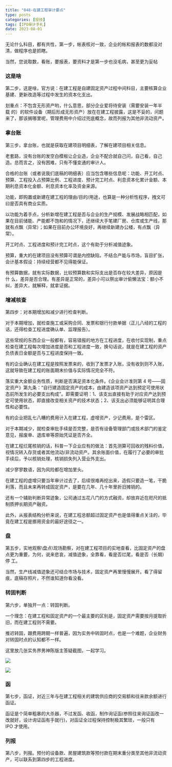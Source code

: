 ```yaml
---
title: "048-在建工程审计要点"
type: posts
categories: [投技]
tags: [IPO审计手札]
date: 2023-08-01
---
```

无论什么科目，都有共性，第一步，帐表核对一致，企业的帐和报表的数都没对清，做程序也是抓瞎。

当然，您说取数，看账，要报表，要资料才是第一步也没毛病，甚至更为妥帖

### 这是啥

第二步，这是啥，官方说：在建工程是自建固定资产过程中间科目，主要核算企业基建、更新改造等过程中发生的资本化支出。

划重点：不包含无形资产哟，什么意思，部分企业爱将待安装（需要安装一年半载 的）的软件设备（期后形成无形资产）放在在建工程披露，这是不妥的，问题来了，那该搁哪里呢，管理费用中介绍过兜底概念，故而列报为其他非流动资产。

### 拿台账

第三步，拿台账，也就是获取在建项目明细表，了解在建项目相关信息。

老套路，没有台账的发空白模板让企业造，企业不配合就自己问，自己看，自己造。总而言之，没有困难，只有不懂变通的审计人。

合格的台账（或者说我们底稿的明细表）应当包含哪些信息呢：功能、开工时点、预算、工程投入占预算比例、工程进度、预计完工时点、利息资本化累计金额、本期利息资本化金额、利息资本化率及资金来源。

功能，即购置或新建在建工程的理由/目的/用途，也算是一种分析性程序，拽文可曰是否具有商业实质。

以功能为着手点，分析新增在建工程是否与企业的生产规模、发展战略相匹配，如果在目前储能、产能都不饱和的情况下，还继续大手笔建厂房、仓库或生产线，那就有点飘（异常）；如果在目前办公环境良好，再继续新建办公楼，有点飘（异常）。

开工时点、工程进度和预计完工时点，这个有助于分析减值迹象。

预算，重大的在建项目没有预算可谓是内控缺陷，不结合产能与市场，盲目扩张，会计基本假设：持续经营都不见得能保证。

有预算数据，就有实际数据，比较预算数和实际支出是否存在较大差异，原因是什 么，差异是否合理。有差异是正常的，差异小可以祭出审计偷懒法宝：额小不纠，差异大，就解释，就拿证据。

### 增减核查

第四步：对本期增加和减少进行检查判断。

对于本期增加，就检查施工或采购合同、发票和银行付款单据（正儿八经的工程的话，还得检查工程进度确认单、监理报告）。

这些常规的东西企业一般都有，容易错报的地方在工程进度，在收付实现制，重点检查在建工程每次增加进度是否和工程进度一致，换句话说，就是在建工程的资产负债表日金额是否与工程进度保持一致。

有的企业确认在建工程是按照发票来的，收到了发票才入账，没有收到则不入账，这就导致在建工程的账面期末价值与实际情况完全不符。

落实重大金额业务性质，判断是否满足资本化条件。《企业会计准则第 4 号——固定资产》第九条：“自行建造固定资产的成本，由建造该项资产达到预定可使用状态前所发生的必要支出构成”。即需要证明：1、该支出直接有助于对应资产达到预定可使用状态，即直接改变相关资产的技术状态；2、该支出必须能够证明其合理性和必要性。

有的企业把乱七八糟的费用计入在建工程，虚增资产，少记费用，是个雷区。

对于本期减少，就检查审批手续是否完整，是否有设备管理部门或技术部门的鉴定意见，报废单、退库单等原始凭证是否齐全。

在建工程烂尾核销的话，科普一下企业应有的做法：首先测算可回收的残料价值，视情况转入存货或者其他流动/非流动资产。其余账面价值，在履行了必要的审批手续后，予以核销处理，核销损失列入营业外支出。

减少寥寥数语，因为风险都在增加里头。

在建工程的虚增只要当年审计过去了，后续很难再挖出来，造假只要造一笔，干脆利落，而且未来再转成固定资产，是要在几年、几十年里折旧摊销的。

还有一个辅助判断异常迹象，公司通过五花八门的方式融资，却放弃近在咫尺的抵制质押长期资产融资。

此外，从报表结构分析来说，在建工程总额超过固定资产也是值得重点关注的，毕竟在建工程是挪用资金的最好途径之一。

### 盘

第五步，实地观察\盘点\现场勘察，对在建工程项目的实地查看，比固定资产的盘点更为重要，为何，说来悲哀，减值迹象，全靠看，看是否烂尾，看是否（长期）停 工。

当然，生产线减值迹象还可结合市场与技术，固定资产再里慢慢展开。看了得留痕，底稿存照片，不然谁知道你看没看。

### 转固判断

第六步，单独开一点：转固判断。

一个理念：在建工程和固定资产的一个最主要的区别是，固定资产需要按月提取折旧，而在建工程则不需要。

推迟转固，跟费用跨期一样普遍，因为实务中转固时点，也是一个难题，企业财务对转固时点的认知都不一样。

这里放几张实务界男神陈版主答疑截图，一起学习。

![](https://cdn.staticaly.com/gh/richffan/img@main/obsidian/IPO/048-在建工程审计要点_1.webp)

![](https://cdn.staticaly.com/gh/richffan/img@main/obsidian/IPO/048-在建工程审计要点_2webp)

### 函

第七步，函证，对近三年与在建工程相关的建筑供应商的交易额和往来款余额进行函证。

函证是个简单粗暴的大杀器，不过发函、收函，制作询证函(参照往来询证函改一改就好，设计询证函有手就行)，对函证全过程保持控制极其繁琐，一般只有 IPO 才使用。

### 列报

第八步，列报。预付的设备款、房屋建筑款等预付款在期末重分类至其他非流动资产，可以联系到第四步的工程进度。